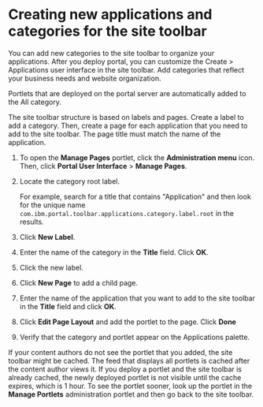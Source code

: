 # Creating new applications and categories for the site toolbar

You can add new categories to the site toolbar to organize your applications. After you deploy portal, you can customize the Create \> Applications user interface in the site toolbar. Add categories that reflect your business needs and website organization.

Portlets that are deployed on the portal server are automatically added to the All category.

The site toolbar structure is based on labels and pages. Create a label to add a category. Then, create a page for each application that you need to add to the site toolbar. The page title must match the name of the application.

1.  To open the **Manage Pages** portlet, click the **Administration menu** icon. Then, click **Portal User Interface** \> **Manage Pages**.

2.  Locate the category root label.

    For example, search for a title that contains "Application" and then look for the unique name `com.ibm.portal.toolbar.applications.category.label.root` in the results.

3.  Click **New Label**.

4.  Enter the name of the category in the **Title** field. Click **OK**.

5.  Click the new label.

6.  Click **New Page** to add a child page.

7.  Enter the name of the application that you want to add to the site toolbar in the **Title** field and click **OK**.

8.  Click **Edit Page Layout** and add the portlet to the page. Click **Done**

9.  Verify that the category and portlet appear on the Applications palette.


If your content authors do not see the portlet that you added, the site toolbar might be cached. The feed that displays all portlets is cached after the content author views it. If you deploy a portlet and the site toolbar is already cached, the newly deployed portlet is not visible until the cache expires, which is 1 hour. To see the portlet sooner, look up the portlet in the **Manage Portlets** administration portlet and then go back to the site toolbar.


